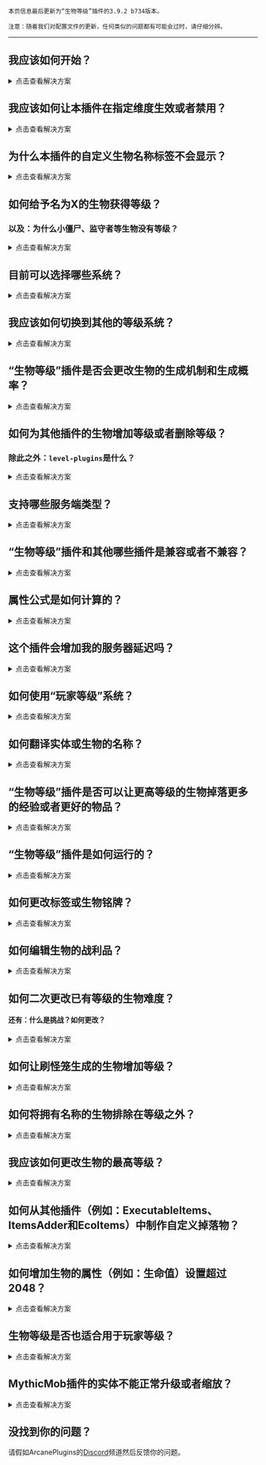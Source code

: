 ```
本页信息最后更新为“生物等级”插件的3.9.2 b734版本。

注意：随着我们对配置文件的更新，任何类似的问题都有可能会过时，请仔细分辨。
```

***

## 我应该如何开始？

<details>
<summary>点击查看解决方案</summary>

请不要担心！虽然我们知道新人会在看见“生物属性”插件时可能会感到害怕，但是也请相信对于这些问题，wiki是会很详细的提出解决方案的。在许多文件里会出现预设和示例，这些内容可以帮助你更快的了解该插件，因为详细所以字数较多也请认真看完，从此处开始：


***

**你已经成功安装“生物等级”插件，没有报错但是插件没有生效？**

通常情况下，也是首先容易被忽略的步骤是：当你在启动服务器时，“生物等级”插件并没有报错。虽然这些插件可以同时和“生物等级”插件一起使用但实际上其他插件会导致“生物等级”插件无法使用，这种情况十分罕见，它们会在控制台中以大量文本的报错形式出现，这种报错只会出现在第一次启动服务器时出现。如果发生了这种情况，建议搭建一个测试环境然后一个一个插件进行测试来寻找那个会导致本插件失效的其他插件。

如果你已经开始编辑你的配置文件的话，你也许会在文件的格式上犯错，如果格式错误，那么本插件在启动服务器时会尝试在控制台中报告该情况。如果发生了格式错误的情况，那么本插件也无法正确的读取，从而导致插件的加载失败。YAML是很多插件使用的通用语言，它对错误的检查能力较高，甚至是那些不小心打出来的多余空格。我们建议你去打开或者下载一个免费的在线YAML文件检查器来查看你的文件，来帮助你检查并发现你文件内的那些错误格式。

***

**没有遇到错误？那太好了，现在来了解文件里的规则吧。**

如果你刚刚安装了该插件并且没有在启动时控制台没有报错，那么本插件应该可以正常运行。在此提供了一个简易描述，更详细的讲解在[此处](https://github.com/ArcanePlugins/LevelledMobs/wiki/Understanding-the-Default-Config)找到。为了了解到规则是如何运行的，我将描述分成设置和选项两个项目。首先，规则分为：`预设（presets）`、`默认规则（default-rule）`、`自定义规则（custom-rules）`三种。预设：包括部分不同的系统，这些系统被分隔且拥有独立的名称，例如：在默认配置文件中使用的预设的名称是`allowed_worlds`、`weighted_random_Levelling`、`average_challenge`。你会注意到很多其他类型的预设，如果你想切换预设，只需要将名字更改即可，且可以随时使用预设。

在预设的下面是`默认规则`。`默认规则是`“生物等级”插件的核心，跟我们刚刚说的一样，我们使用的预设名称是`allowed_worlds`、`weighted_random_Levelling`、`average_challenge`。你可以看见这些预设都是默认开启的，同时也有一些预设是默认关闭的，如下：

```yaml
default-rule:
  use-preset:
    - allowed_worlds
    - nametag_using_numbers
    #- nametag_using_indicator
    #- basic_challenge
    - average_challenge
    #- advanced_challenge
    #- extreme_challenge
    - weighted_random_Levelling
    #- spawn_Levelling
    #- lvl-mod_spawn-blended
    #- ycoord_Levelling
    #- random_Levelling
    #- lvl-mod_player-variable
    #- lvl-mod_apply-variance
```

首个预设，`allowed_worlds`，设置插件生效的维度黑名单，只有在该黑名单以外的维度的生物才能拥有生物等级。在该预设下，除了末地（`world_the_end`）以外的维度的生物都拥有对应的生物等级，可以理解为黑名单。

```yaml
  allowed_worlds:
    # 设置插件的生效维度。
    name: '维度黑名单'
    conditions:
      worlds:
        # 生效维度列表：['*']
        excluded-list: [ 'world_the_end' ]
```

第二个预设，`nametag_using_numbers`，是与生物铭牌有关的预设设置。在目前是所有预设中有一个类似的预设叫`nametag_using_indicators`，功能基本一样但只是辅助系统来做出区分的能力。不管是什么预设，你都可以根据自己的爱好来选择和编辑它们。

```yaml
  nametag_using_numbers:
    #   设置生物铭牌，其中与生命值有关的是使用%entity-health-rounded%显示。
    name: '名称标签'
    apply-settings:
      nametag: '&8&l༺ %tiered%Lvl %mob-lvl%&8 | &f%displayname%&8 | &f%entity-health-rounded%&8/&f%entity-max-health-rounded% %tiered%%heart_symbol% &8&l༻'
```

第三个预设，`average_challenge`，是其他四个经过测试的`_challenge`选项之一，你可以自由地在它们之间切换或者编辑它们，也可以添加属于你自己的预设（推荐复制或者粘贴其他的`_challenge`预设然后将名称更改为自己的即可，例如：`epic_challenge`）。其中`average_challenge`是在原版服务器的普通难度里测试的，但是在感觉上像困难模式；`basic_challenge`是难度更简单；而`advanced_challenge`和`extreme_challenge`是为了测试即使拥有了全套附魔的顶级玩家而准备的。

因为预设没有考虑到每个服务器的不同玩家的自定义能力，例如：mcMMO、AureliumSkills等可以增加玩家攻击力的插件，或者提供非原版的附魔等等，所以当你在修改难度时请务必考虑这些情况。

每个不同的`_challenge`难度预设总体都是差不多的：设置`最高等级`(`maxLevel:`)、设置`倍率`(`multipliers:`)，然后设置其他细节，例如：不同`等级`（`%tiered%`）的生物拥有`不同颜色`(`tiered-coloring:`)。最后是修改生物铭牌的显示方式，修改不同的占位符位置（`名称数值铭牌：nametag_using_numbers`、`名称铭牌：nametag_using_indicators`、`生命值铭牌：health-indicator:`）等等。目前拥有两种修改难度的办法：如果你想让实际难度不变但是只是想更改等级之间的差距来让该生物更容易打或者更难打，你只需要修改该预设的`最高等级`（`maxLevel:`）而不是修改`倍率`（`multipliers:`），这将允许在不同的等级之内降低等级上限，默认是从1到`最高等级`（`maxLevel:`）。如果你想直接修改生物的实际难度，你只需要修改`倍率`（`multipliers:`），一旦你觉得生物的难度合适，你可以慢慢的调整`最高等级`（`maxLevel:`）来分散或者缩小差异。

从“生物等级”插件的`3.9版本`开始，你可以使用乘法来设置最高等级提升难度百分比等相关参数。例如：如果设置为“`max-health: 5.0`”，那么该生物每升一级都会增加500%的生命值；或者你也可以选择使用堆叠（`STACKED`）选项来设置每升一级时会增加指定的值，例如：如果设置为“`max-health: ['5.0', 'STACKED']`”，那么每当生物从1级升到最高等级时，每升一级都会直接增加5点生命值而不是使用乘法来增加生命值。

也可以设置不同等级的`生物铭牌颜色`（`tiered-coloring:`），例如：1-5级的生物铭牌是绿色，而6-10级的生物铭牌为蓝色等等，关于如何使用，请查看[Wiki](https://github.com/ArcanePlugins/LevelledMobs/wiki/Documentation---Apply-Settings)。

```yaml
  average_challenge:
    name: '平均值 - 难度倍率'
    apply-settings:
      minLevel: 1
      maxLevel: 25
      multipliers:
        max-health: 5.0
        movement-speed: 0.15
        attack-damage: 2.25
        ranged-attack-damage: 2.25
        creeper-blast-damage: 0.75
        item-drop: 3.0
        xp-drop: 5.0
        #       特殊倍率（最低0.0 - 最高1.0）
        armor-bonus: 0.2
        armor-toughness: 0.15
        ##   可选的值，可以使用堆叠也就是加法来代替，如下：
        # max-health: [ '4.25', 'STACKED' ]

      tiered-coloring:
        1-5: '&#22E76B' #绿色
        6-10: '&#528CFF' #蓝色
        11-15: '&#FFCD56' #黄色
        16-20: '&#F2003D' #红色
        21-25: '&#B447FF' #紫色
        default: '&#FFFFFF' #白色
      health-indicator:
        scale: 4
        max: 5
        merge: true
```

在此基础上，我已经告诉了你如何为“生物等级”插件设置生物的等级和难度等等，接下来我会告诉你如何将等级给予实体。通过第四个选项`weighted_random_Levelling`来告诉插件应该给予更高概率给最低等级，给予更高概率给最高等级而不是生物在生成时就拥有最高等级，有关其他的选项和说明请在[Wiki](https://github.com/ArcanePlugins/LevelledMobs/wiki/Documentation---Strategies)中查看。 

```yaml
  weighted_random_Levelling:
    # 设置预设的随机偏置。
    name: '等级权重 - 随机'
    strategies:
      weighted-random: true
```

你可以自由地编辑上述文件中的预设值来符合你想要的规则，例如：你可以将`advanced_challenge`预设下的`maxLevel:`值从默认的25更改为50而不是更改`advanced_challenge`文件来让当前维度获得一个1-50级的随机值。

你也可以将预设的名称更改成你自己想要的那个名称来在其他的地方使用该预设，例如：你可以将`average_challenge`更改为`epic_challenge`，然后修改`epic_challenge`预设其他数值。

你也可以禁用预设，使用其他相同类型的预设来覆盖掉，例如：如果你想禁用`weighted_random_Levelling`，那么你可以使用`spawn_Levelling`来覆盖掉它，同时是以生物在生成时的生成距离来决定该生物的等级。

还有一个是以`lvl-mod_`为开头的特殊预设，该预设代表的是各种额外系统，可以在实体被`Levelling`分配后再次修改其属性。例如：`lvl-mod_player-variable`是一个可以根据附近玩家的数量来调整实体等级的系统，`lvl-mod_apply-variance`可以为等级添加一个随机的正负值，`lvl-mod_spawn-blended`可以为`spawn_Levelling`预设添加一个生成高度的参数，但前提是需要开启该参数。


***

**哇！这些字好多哇！**

别担心，这些只是`预设`的大部分`描述`！请不要担心，你既然走到了这里，那么接下来只需要走一小部分了，除此之外剩余的这些也就是`默认规则`和各种设置！如果你担心不会使用，也可以不使用预设，因为预设只是为了方便自定义，你可以简单的修改生物铭牌的排列方式、等级颜色等内容，这样就可以避免去编辑这些很长但是没什么用的预设，如果你不打算自定义插件的话也可以不去编辑这些预设来避免麻烦。


***

**自定义规则 - 这有个规则！**

规则部分包括了对`默认规则`的额外修改或者增加。如果你使用的是我们最初设置的默认标准并且删除了所有的自定义规则，该插件依旧可以正常运行，但是对于被动生物（例如：少数特殊实体、村民、流浪商人和其他幼体实体）的等级没有特殊加成，同时不会为下界维度设置自定义等级策略，该策略使用的是世界高度而不是默认规则，也不会为实体作出修改，例如：取消末影人的`移动速度`、`最大生命值`、`倍率`等等加成，以便保护玩家不会在与末影人战斗时因为移动速度而难以攻击的情况发生，最后僵尸主人也不会被削弱，以便让玩家在战斗时可以更好的聚集生物，这些自定义规则都在制作时进行了测试，你可以自由地选择这些规则，最终的选择权在你的手上！

从这里开始你可以继续去添加自定义规则来达到符合你自己的目的，建立一套属于自己的检查规则，然后在该规则上设置或者更改策略，在Wiki上有许多[条件](https://github.com/ArcanePlugins/LevelledMobs/wiki/Documentation---Conditions)可供你自由选择。


***

**末日尽头：自定义掉落**

恭喜你走到了这里，在我们这个插件的自定义掉落的系统中允许你在设置原版物品的同时，还可以设置许多来自第三方插件里的物品，这些来自其他插件里的物品也可以同步到游戏中，你可以选择[LM_ITEMS](https://www.spigotmc.org/resources/lm-items.102081/)插件或者[NBT-API](https://www.spigotmc.org/resources/nbt-api.7939/)插件来制作这些内容，通过设置物品上的NBT数据来制作属于你自己的物品。

关于掉落有许多东西需要更详细的解释，特别是对于Wiki里的一些内容，但是对于那些想自定义物品的人来说，可以不需要查看示例库，因为在许多其他地方都拥有一个十分庞大的信息库，例如：[自定义掉落示例库](https://github.com/ArcanePlugins/LevelledMobs/wiki/Sample-CustomDrops)，[可以通过以下方法](https://github.com/ArcanePlugins/LevelledMobs/wiki/Sample-Custom-Rules#using-drop-tables-with-custom-rules)来实现表格的制作，因为它们为你提供了自定义掉落的各种修改和条件。


***

**你说的这些是人话吗？**

在做完这些内容后，你是不是还在感觉到疑惑或者有其他的疑问？不要由于，请加入Arcane的[Discord](https://www.discord.io/arcaneplugins)频道来提出你的问题，哦对了，记得在发言之眼仔细查看频道的规则来避免发生一些不愉快的事。当我们有空的时候，我们很乐意去为你进行解答！


***

</details>


## 我应该如何让本插件在指定维度生效或者禁用？

<details>
<summary>点击查看解决方案</summary>

在`rules.yml`文件的第180行只有，你应该可以看到一个与`allowed_worlds`有关的内容，如下：
```yaml
 allowed_worlds:
    # 设置插件的生效维度。
    name: '维度黑名单'
    conditions:
      worlds:
        # 生效维度列表：['*']
        excluded-list: [ 'world_the_end' ]
```

### 白名单

如果你想设置生效维度的白名单，例如：只允许“A”、“B”、“C”三个维度的生物拥有等级，那么可以使用以下方法：

```yaml 
allowed-list: [ 'A', 'B', 'C' ]
# excluded-list: [ 'world_the_end' ]
```

当`excluded-list`前面有注释符号`#`时，说明该选项目前是禁用的。

### 黑名单

如果你想让指定维度以外的所有维度的生物都可以获得等级，例如：除了“A”、“B”、“C”三个维度之外的其他维度，那么可以使用以下方法：

```yaml
# allowed-list: ['my_world']
excluded-list: [ 'A', 'B', 'C' ]
```

当`allowed-list`前面有注释符号`#`时，说明该选项目前是禁用的。

</details>

## 为什么本插件的自定义生物名称标签不会显示？

<details>
<summary>点击查看解决方案</summary>

> **注意**：本条信息不包含“生物等级”插件的3.5版本和更低版本，因为插件的更低版本需要安装ProtocolLib前置，所以不可能可以在1.19版本上运行。请确保你的插件和服务器类型始终都是最新版！

* 你是不是运行1.16、1.17或者除了Paper端的1.18服务器？如果是的话那么请确保你在除了安装“生物等级”插件之外是否还安装了前置插件[ProtocolLib](https://www.spigotmc.org/resources/protocollib.1997/)。

* 请检查你服务器的控制台内是否有报错，也检查一下`rules.yml`文件内的格式是否正确。

* 如果上述都没问题，那么理论来讲都应该会显示生物名称的对应标签，如果还是没有的话，请务必及时联系作者寻求帮助。


</details>

## 如何给予名为X的生物获得等级？

### 以及：为什么小僵尸、监守者等生物没有等级？

<details>
<summary>点击查看解决方案</summary>

默认情况下，以下生物没有等级：

- 被动生物，例如：牛、猪；
- 幼体生物，例如：小僵尸、小村民等；
- 劫掠兽、末影龙、凋灵、监守者；
- 村民、僵尸村民、流浪商人；
- 幻翼、蝙蝠。

> **注意**：默认情况下通过刷怪笼生成的生物也是不会拥有等级的，我们已经在疑难解答Wiki中的另外一个问题的答案里说了如何让刷怪笼生成的生物也拥有等级。

在`rules.yml`文件的第`399`行你可以看见以下类似的代码：

```yaml
custom-rules:
  - enabled: true
    name: 'CR - 被动生物无等级 + 实体类型'
    use-preset: allowed_worlds
    conditions:
      entities:
        allowed-groups: [ 'all_passive_mobs' ]
        allowed-list: [ 'BABY_', 'ENDER_DRAGON', 'WITHER', 'VILLAGER', 'ZOMBIE_VILLAGER', 'WANDERING_TRADER', 'PHANTOM', 'BAT', 'RAVAGER', 'WARDEN' ]
    apply-settings:
      maxLevel: 0
```

如果要给予被动生物等级，那么只需要将：

```yaml
allowed-groups: [ 'all_passive_mobs' ]
```

更改为：

```yaml
allowed-groups: []
```

如果想让在`allowed-list`列表中的生物获得等级，那么只需要在列表中删除该生物即可。例如：如果想让小僵尸这种幼体生物获得等级，那么只需要将：

```yaml
allowed-list: [ 'BABY_', 'ENDER_DRAGON', 'WITHER', 'VILLAGER', 'ZOMBIE_VILLAGER', 'WANDERING_TRADER', 'PHANTOM', 'BAT', 'RAVAGER', 'WARDEN' ]
```

更改为：

```yaml
allowed-list: [ 'ENDER_DRAGON', 'WITHER', 'VILLAGER', 'ZOMBIE_VILLAGER', 'WANDERING_TRADER', 'PHANTOM', 'BAT', 'RAVAGER', 'WARDEN' ]
```

在`rules.yml`文件里的工作方式是：任何通过实体的检查条件的生物（例如：凋灵骷髅‘`WITHER_SKELETON`’）都不会拥有等级，它们的生物等级都是0级也就是无等级。


</details>

## 目前可以选择哪些系统？

<details>
<summary>点击查看解决方案</summary>

- **随机等级权重** (**默认**)
    - 等级属于随机值，但是你可以设置让某些等级的出现概率更高。
    - 默认情况下，较低等级的值出现的概率会比高等级的概率更多。
    - 目前有简单（easy）/普通（normal）/困难（hard）三种模式的预设可供选择。
- **随机等级**
    - 随机选择等级，每个等级的随机概率都是一样的。
- **生成距离**
    - 根据生物距离出生点时的距离增加，距离出生点越远等级越高。
- **Y轴高度**
    - 根据生物在生成时的Y轴高度而修改，生物的等级等于目前所在高度，Y轴高度越高生物的等级越高。
- **混合类型**
    - 将“生成距离”和“Y轴高度”这两个预设结合起来。
- **玩家等级**
    - 一个特殊的等级系统，允许你使用来自其他插件中的玩家数据来修改生物的等级（任何与PlaceholderAPI有关的占位符），生物的等级会基于该数值而增加。
    - 例如：你可以设置让拥有更高等级或者金钱的玩家附近可以生成更高等级的生物，这一切都可以根据你的需要而设置！
    - 我们在下面的这个问题里有一个答案，我们详细地解答了如何在你的服务器上使用“玩家等级”预设。
- ... 以及更多内容！

</details>

## 我应该如何切换到其他的等级系统？

<details>
<summary>点击查看解决方案</summary>

> **注意**：如果你想单独启用“玩家等级”系统的话，在本章的下面有一个解决办法可以帮助到你。

在default-rules的开头区域找到下面文件的这种内容，你的文件内容可能会略有不同：

```yaml
default-rule:
  use-preset:
    - allowed_worlds
    - nametag_using_numbers
    #- nametag_using_indicator
    #- basic_challenge
    - average_challenge
    #- advanced_challenge
    #- extreme_challenge
    - weighted_random_Levelling
    #- spawn_Levelling
    #- lvl-mod_spawn-blended
    #- ycoord_Levelling
    #- random_Levelling
    #- lvl-mod_player-variable
    #- lvl-mod_apply-variance
```

*注释*是为了*关闭*那些你不想用的系统，如果你你想开启这些系统的话请*取消*该系统前面的注释符号即可。

> YAML是几乎每个“`.yml`”文件的通用编辑语言，可以在此类文件中使用注释`#`来让游戏在启动时忽略该一行的内容。
>
> “为什么要忽略这一行？”，使用注释符号`#`可以让游戏在启动时忽略，让你更方便地更换本插件选择的对应系统。

使用前请确保你为目前的默认规则里启用了至少1个生物铭牌、挑战预设、等级策略。

> **注意**：已存在的生物不会被赋予等级，如果你想强制对所有维度的生物赋予等级，请使用`/lm rules force_all`指令，如果你担心可能会对实体造成影响，那么也可以使用`/lm kill all * /nodrops`来强制杀死所有维度中已存在等级的实体，同时通过该指令杀死的生物不会有任何的掉落物。

> **注意**：如果使用的是混合类型系统，那么也需要将“生成距离”系统开启。


</details>

## “生物等级”插件是否会更改生物的生成机制和生成概率？

<details>
<summary>点击查看解决方案</summary>

**不，“生物等级”插件不会更改任何的生成机制。**“生物等级”插件插件只是赋予了生物在生成时的等级，同时也不会增加生物的生成概率，也不会禁止生物的生成，因此，不会对任何的生物生成机制作出更改。我们非常不喜欢在插件内添加这种模糊的操作来暗中修改游戏内容。:)

如果你服务器的生物生成出现了问题，请检查你的服务器已安装的插件和那种防止延迟的插件是否对服务器做出了更改。


</details>

## 如何为其他插件的生物增加等级或者删除等级？

### 除此之外：`level-plugins`是什么？

<details>
<summary>点击查看解决方案</summary>

在`rules.yml`文件的大概[327到399](https://github.com/ArcanePlugins/LevelledMobs/blob/master/src/main/resources/rules.yml#L327-L339)行，你应该可以看见一个叫`level-plugins`的文件内容。在该内容里有一个支持插件的列表，默认是关闭（`false`）状态，当你把对应插件的“`false`”更改为“`true`”时，对应插件内的生物都会被“生物等级”插件赋予等级属性。

但是对于兼容性的考虑，我们建议你将这些插件全部禁用。


</details>

## 支持哪些服务端类型？

<details>
<summary>点击查看解决方案</summary>

请查看[兼容Wiki](https://github.com/lokka30/LevelledMobs/wiki/Compatibilities)页面。

</details>

## “生物等级”插件和其他哪些插件是兼容或者不兼容？

<details>
<summary>点击查看解决方案</summary>

请查看[兼容Wiki](https://github.com/lokka30/LevelledMobs/wiki/Compatibilities)页面。

</details>

## 属性公式是如何计算的？

<details>
<summary>点击查看解决方案</summary>

每个属性的公式如下：

```
默认值 + ((默认值 x 配置值) x ((实体等级 - 1) / (最高等级 - 1))) = 新的数值
```

这些公式会在将来的本插件的4版本中进行简化。

</details>

## 这个插件会增加我的服务器延迟吗？

<details>
<summary>点击查看解决方案</summary>

不会！请放心，我们对性能进行了优化，在曾经的一些出现过延迟的服务器我们对他们进行了优化，后续已经解决了性能问题。同时我们也和其他贡献者进行了合作，更改了内存的消耗，并且以最大的努力删除不必要的代码。

</details>

## 如何使用“玩家等级”系统？

<details>
<summary>点击查看解决方案</summary>

> 在“生物等级”插件的v3.8版本开始，将“玩家等级”更改为“玩家等级修改器”。

### [如果你想查看本章节的视频，请点击此处！](https://www.youtube.com/watch?v=qTZ_GlQjGD8)

玩家等级系统属于额外的一种系统，它可以根据最近玩家的一些变量来修改玩家附近的生物等级。它需要等级策划和其他的策略一起运行，例如：**随机等级权重**和**生成距离**系统。这样生物就有一个基础的等级，直到拥有对用变量的玩家在其附近出现，那么就会根据变量来修改该生物的实际等级，可以使用任何PlaceholderAPI的占位符，例如：AureliumSkills、mcMMO、EcoSkills等等...

以下是用于玩家等级的默认预设，在`rules.yml`文件中：


```yaml
lvl-mod_player-variable:
# 该策略会根据玩家的等级变量来修改附近的生物等级。
name: 'LVLling Modifier - Player Variable AVERAGE CHALLENGE'
strategies:
    player-levelling:
    match-level: true
    use-player-max-level: false
    decrease-level: true
    recheck-players: false
    preserve-entity: 10s
    player-level-scale: 1.0
    level-cap: 30
    tiers:
        1-15: 1-10
        16-30: 11-20
        31-45: 21-25
    variable: '%level%'
```

如果你要使用其他的`变量`，你需要将`match-level`和`use-player-max-level`设置为`false`，因为它们会覆盖掉变量的值，关于它们的描述和设置，请在[Wiki](https://github.com/lokka30/LevelledMobs/wiki/Documentation---Strategies#player-variable-modifier)中查看。

当你需要更改变量时，你需要了解变量的数值范围，正常情况只能设置50-100的数字，或者100000等等更多的数字。如果你不确定范围，你可以输入`/papi parse me <placeholder>`指令查询，使用你的变量将`<placeholder>`替换为指定变量即可。当你了解到范围之后，那么你就可以根据变量的数值来设置生物的`等级`，决定了当该生物靠近玩家时将会设置的生物等级。等级左侧的数值代表的是`变量`，而右侧的值代表的是生物会被修改为的`最终等级`。

默认情况下，生物等级都可以在`rules.yml`中找到预设，但是默认是关闭状态，如果你需要开启该预设，只需要将该预设前面的注释符号`#`删除即可，例如：如果想开启`- lvl-mod_player-variable`预设，只需要将-左边的注释符号`#`删除即可开启。。


```yaml
default-rule:
  use-preset:
    - allowed_worlds
    - nametag_using_numbers
    #- nametag_using_indicator
    #- basic_challenge
    - average_challenge
    #- advanced_challenge
    #- extreme_challenge
    - weighted_random_Levelling
    #- spawn_Levelling
    #- lvl-mod_spawn-blended
    #- ycoord_Levelling
    #- random_Levelling
    - lvl-mod_player-variable
    #- lvl-mod_apply-variance
```

</details>

## 如何翻译实体或生物的名称？

<details>
<summary>点击查看解决方案</summary>

> **注意**：在[官方](https://github.com/lokka30/LevelledMobs/wiki/Official-Translations)和[非官方](https://github.com/lokka30/LevelledMobs/wiki/Unofficial-Translations)的翻译Wiki中有一些预设的翻译，这些翻译都是制作好的成品！如果你想将生物的名称翻译成其他的语言，你可以自由地为它们制作对应的文件，如果你的语言包含实体名称（`entity-name-override`），那么也需要将该实体的语言文本复制到对应的文件中来覆盖，详细内容请查看下方的信息页面。

请在`rules.yml`文件中查看与实体名称（`entity-name-override`）有关的那一部分，在制作本教程时有关实体名称的那一部分在`rules.yml`的第`396`行。

> **注意**：在即将制作完成的“生物等级”插件的4版本中，翻译的过程会被简化。:)


</details>

## “生物等级”插件是否可以让更高等级的生物掉落更多的经验或者更好的物品？

<details>
<summary>点击查看解决方案</summary>

默认情况下，当玩家击杀本插件高等级的生物都可以获得更多的战利品和经验值，等级越高经验值越多，你可以使用我们的自定义系统来自定义战利品的掉落。

</details>

## “生物等级”插件是如何运行的？

<details>
<summary>点击查看解决方案</summary>

此处有一个简单的解释，但是仅供参考：

当生物在你的服务器上生成时，本插件会检测该生物是否可以拥有等级属性，如果可以拥有，那么本插件会根据预设的系统来为该生物添加生物等级，该等级会决定了生物的经验值和战利品数量，等级越高战利品和经验值越多。同时你也可以为本插件进行自定义设置，可以为更高等级的生物设置独特的战利品，或者其他的奖励！


</details>

## 如何更改标签或生物铭牌？

<details>
<summary>点击查看解决方案</summary>

首先需要检查一下铭牌使用的是什么类型的预设。

打开`rules.yml`文件，然后找到`use-presets`部分，截止于目前制作时，`default-rule`在`rules.yml`文件的第`348`行。

在下方可以找到一个类似的预设列表：


```yaml
default-rule:
  use-preset:
    - allowed_worlds
    - nametag_using_numbers
    #- nametag_using_indicator
    ...
    ...
    ...
```

现在你使用的预设名称是`nametag_using_numbers`或者`nametag_using_indicator`，想开启或者关闭只需要在前面添加或者删除注释符号`#`即可，现在使用的预设名称是`nametag_using_numbers`。

现在你知道了你的预设的名称，现在只需要向上滚动找到该预设的那一部分，如果是`nametag_using_numbers`预设，那么在第328行；如果是`nametag_using_indicator`预设，那么在第310行，不同插件版本的行数可能会略有不同。

找到对应预设的那一部分后，可以找到以下内容：


```yaml
nametag_using_indicator:
    name: '名称标签 - 生命值铭牌'
    apply-settings:
        nametag: '&8&l༺ %tiered%Lvl %mob-lvl%&8 | &f%displayname%&8 | &f%entity-health-rounded% %tiered%%heart_symbol% &r%health-indicator% &8&l༻'
        health-indicator:
            ...
            ...
            ...
            merge: true

nametag_using_numbers:
    name: '名称标签 - 生命值数字'
    apply-settings:
        nametag: '&8&l༺ %tiered%Lvl %mob-lvl%&8 | &f%displayname%&8 | &f%entity-health-rounded%&8/&f%entity-max-health-rounded% %tiered%%heart_symbol% &8&l༻'
```

只需要在`nametag`选项中编辑对应数值的位置即可自定义格式，设置格式后需要在游戏里输入`/lm reload`指令或者重启服务器来应用更改的格式变化。


</details>

## 如何编辑生物的战利品？

<details>
<summary>点击查看解决方案</summary>

需要打开`customdrops.yml`文件，点击[此处](https://github.com/lokka30/LevelledMobs/wiki/Documentation---customdrops.yml)可前往寻找教程。

</details>

## 如何二次更改已有等级的生物难度？

#### 还有：什么是挑战？如何更改？

<details>
<summary>点击查看解决方案</summary>

我们默认为游戏添加了四种可供选择的挑战，挑战的本质也是属于难度的一种，只会对等级较高的生物影响，这取决于你服务器上设置的难度，例如：困难模式。

默认情况下，使用的难度是平均难度，功能是会生成一个具有等级的生物，和原版的难度模式类似，可以选择更低的难度来让生物更容易打，也可以使用更高的难度让生物更难打，你也可以不使用自带的预设难度去自己制作难度，这些都是完全可以自定义的。

在`rules.yml`文件的第350行，你可以自由选择你想要的难度，默认情况下看起来的文件格式如下：


```yaml
#- basic_challenge
- average_challenge
#- advanced_challenge
#- extreme_challenge
```

如果你想更改你服务器上的难度，请确保服务器上至少开启了一种难度，如果需要开启预设列表中的某个挑战，只需要将该挑战前面的注释符号`#`删除即可，如果想禁用的话，那就也是一样在指定的挑战前面添加注释符号`#`，例如：如果想禁用平均难度并且开启最低难度的挑战，就可以设置成如下：


```yaml
- basic_challenge
#- average_challenge
#- advanced_challenge
#- extreme_challenge
```

如果你觉得对我们设置的默认挑战不太满意的话，你可以自己去自定义一个挑战预设，建议复制一个现有的预设然后自己去修改。例如：可以自己去设置一个比困难模式还更难的挑战预设：

1. 在大约`236`行到`267`行，属于`extreme_challenge`挑战的预设，可以复制整个预设，然后修改后将其重命名为`insane_challenge`。

2. 根据你的喜好去编辑这些预设里的数值，乘法需要遵循一个公式，我们已经在疑难解答的Wiki中添加了该公式的描述。在我们的Discord频道上也有可能会有修改这些数值的支持，我们建议你去使用测试的服务器来不断地测试，直到对结果完全满意。

3. 在大约`311`行到`314`行，你可以将你制作的挑战预设添加到该列表中，然后需要确保将其他挑战的预设前面都禁用，也就是在其他挑战预设的前面添加注释符号`#`，最后在下面添加上`insane_challenge`即可。


```yaml
#- basic_challenge
#- average_challenge
#- advanced_challenge
#- extreme_challenge
- insane_challenge
```

4. 保存文件。

5. 可选：使用`/lm rules force_all`指令来将新添加的这个挑战预设应用到服务器上现有的生物上，也会让之后生成的生物都会受到本次添加的挑战预设的影响。

</details>

## 如何让刷怪笼生成的生物增加等级？

<details>
<summary>点击查看解决方案</summary>

> **注意**：为了保持游戏的平衡，我们不建议使用刷怪笼来让生物获得等级，因为有可能会造成游戏的货币通胀，如果你不想让那些基于摔落伤害的刷怪塔失效，那么请不要更改刷怪笼在生成生物时的生命值。

在`rules.yml`文件的第`325`行，找到`allowed-spawn-reasons`，然后将

```yaml
conditions:
    allowed-spawn-reasons:
        excluded-list: [ 'SPAWNER' ]
```

更改为

```yaml
conditions:
    allowed-spawn-reasons:
        excluded-list: []
```

最后如果一切设置完毕，那么刷怪笼在生成生物时将会自动获得等级属性。

</details>

## 如何将拥有名称的生物排除在等级之外？

<details>

<summary>点击查看解决方案</summary>

在`rules.yml`文件中搜索以下内容：

```yaml
mob-customname-status: EITHER
```

插件的不同版本可能会更改行数，但是默认是347行，并且将上述的内容更改为以下内容：

```yaml
mob-customname-status: NOT_NAMETAGGED
```
保存文件后输入`/lm rules force_all`指令来应用本次更改。

</details>

## 我应该如何更改生物的最高等级？

<details>
<summary>点击查看解决方案</summary>

首先，请确保你使用的挑战预设。

在`rules.yml`文件的第`311`行到`314`行，如果你看到了下面这种情况，那么说明你有可能在之前就已经修改好了：


```yaml
#- basic_challenge
- average_challenge
#- advanced_challenge
#- extreme_challenge
```

我们注意到在这个例子中开启了`average_challenge`挑战预设，这个预设在`rules.yml`文件的`212`行左右设置的。如果你不使用该挑战预设，那么你需要修改为其他挑战的预设，例如：基础挑战，也就是`basic_challenge`预设。

如果你的是`average_challenge`预设，那么你可以在第`175`行看见以下内容：


```yaml
  average_challenge:
    name: 'Average-Challenge Multipliers'
    apply-settings:
      minLevel: 1
      maxLevel: 25
      multipliers:
        max-health: 5.0
        movement-speed: 0.15
        attack-damage: 2.25
        ranged-attack-damage: 2.25
        creeper-blast-damage: 0.7
        #... continues ...
```

要目前挑战预设里的生物最高等级，只需要将`maxLevel`数值从`25`更改为`50`或者`其他更高的数字`，你拥有完全的自定义权限，尽情的随心所欲吧！

一旦你将编辑操作完成后请保存文件，然后我们建议你使用`/lm rules force_all`指令来将更改内容重新应用到你的服务器上，来让这些现有等级的生物的最高等级从`25`更改为`50`或者更高。:)


</details>

## 如何从其他插件（例如：ExecutableItems、ItemsAdder和EcoItems）中制作自定义掉落物？

<details>
<summary>点击查看解决方案</summary>

使用的PenalBuffalo插件的[等级物品](https://www.spigotmc.org/resources/lm-items.102081/)拓展插件。

</details>

## 如何增加生物的属性（例如：生命值）设置超过2048？

<details>
<summary>点击查看解决方案</summary>

“生物等级”插件并没有限制该数值，这是因为你的服务器类型问题。

在`spigot.yml`文件中，可以增加对应属性的最大值：

```yaml
  attribute:
    maxHealth:
      max: 2048.0
    movementSpeed:
      max: 2048.0
    attackDamage:
      max: 2048.0
```

请注意：我的世界原版并不是为了更多数值而设置的，如果你将属性的数值突破限制设置成更高的话，请务必注意游戏平衡。

</details>

## 生物等级是否也适合用于玩家等级？

<details>
<summary>点击查看解决方案</summary>

不，没有。我们制作这个插件并不是为了增加玩家的等级，只是为了增加生物的等级而已，如果你想增加玩家的其他等级，推荐使用 [AureliumSkills（免费）](https://www.spigotmc.org/resources/aurelium-skills-advanced-skills-stats-abilities-and-more.81069/)或者[McMMO（付费）](https://www.spigotmc.org/resources/official-mcmmo-original-author-returns.64348/)插件。

</details>

## MythicMob插件的实体不能正常升级或者缩放？

<details>
<summary>点击查看解决方案</summary>

在MythicMobs插件的2.5.6版本中，对于MythicMobs插件的安装配置方式做出了部分的修改。默认情况下，可以通过MythicMobs自带的机制来实现生物等级的升级和缩放，这和“生物等级”插件是完全分离的。“生物等级”插件会检测一个完整的实体，然后再将等级给予该实体，如果MythicMobs插件依旧完全激活了系统，那么在“生物等级”插件给予等级之前它们完全可以随机获得不断增加的属性。

为了将实体重置为普通数值，你可以在MythicMobs中完全禁用缩放系统而只是用“生物等级”插件里的属性，或者返左来操作，虽然我们推荐你使用我们的这个系统而不是使用他们的，但是这最后的选择权在你的手上！如果要禁用缩放的话，请在MythicMob插件的`config.yml`文件中将每个维度的`Enabled`设置为`false`，你也可以使用修改器来针对这些内容做出调整。


![MM Config.YML](https://i.ibb.co/KV2jsP9/image.png)

</details>


## 没找到你的问题？
请假如ArcanePlugins的[Discord](https://www.discord.io/arcaneplugins)频道然后反馈你的问题。